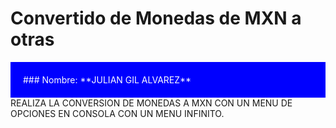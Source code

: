 # Convertido de Monedas de MXN a otras


<div style="background-color: #0000FF; padding: 20px; color: white;">
### Nombre: **JULIAN GIL ALVAREZ**
</div>
REALIZA LA CONVERSION DE MONEDAS A MXN  CON UN MENU DE OPCIONES  EN  CONSOLA CON UN MENU INFINITO.
